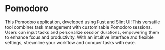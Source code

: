 # Pomodoro
 
This Pomodoro application, developed using Rust and Slint UI! This versatile tool combines task management with customizable Pomodoro sessions. Users can input tasks and personalize session durations, empowering them to enhance focus and productivity. With an intuitive interface and flexible settings, streamline your workflow and conquer tasks with ease.
